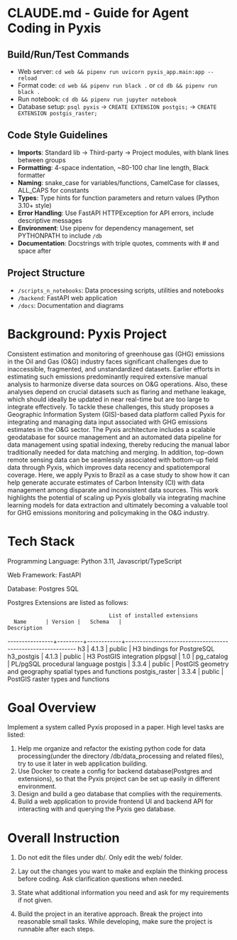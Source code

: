 # CLAUDE.md - Guide for Agent Coding in Pyxis

## Build/Run/Test Commands
- Web server: `cd web && pipenv run uvicorn pyxis_app.main:app --reload`
- Format code: `cd web && pipenv run black .` or `cd db && pipenv run black .`
- Run notebook: `cd db && pipenv run jupyter notebook`
- Database setup: `psql pyxis` → `CREATE EXTENSION postgis;` → `CREATE EXTENSION postgis_raster;`

## Code Style Guidelines
- **Imports**: Standard lib → Third-party → Project modules, with blank lines between groups
- **Formatting**: 4-space indentation, ~80-100 char line length, Black formatter
- **Naming**: snake_case for variables/functions, CamelCase for classes, ALL_CAPS for constants
- **Types**: Type hints for function parameters and return values (Python 3.10+ style)
- **Error Handling**: Use FastAPI HTTPException for API errors, include descriptive messages
- **Environment**: Use pipenv for dependency management, set PYTHONPATH to include `/db`
- **Documentation**: Docstrings with triple quotes, comments with # and space after

## Project Structure
- `/scripts_n_notebooks`: Data processing scripts, utilities and notebooks
- `/backend`: FastAPI web application
- `/docs`: Documentation and diagrams

# Background: Pyxis Project

Consistent estimation and monitoring of greenhouse gas (GHG) emissions in the Oil and Gas (O&G) industry faces significant challenges due to inaccessible, fragmented, and unstandardized datasets. Earlier efforts in estimating such emissions predominantly required extensive manual analysis to harmonize diverse data sources on O&G operations. Also, these analyses depend on crucial datasets such as flaring and methane leakage, which should ideally be updated in near real-time but are too large to integrate effectively. To tackle these challenges, this study proposes a Geographic Information System (GIS)-based data platform called Pyxis for integrating and managing data input associated with GHG emissions estimates in the O&G sector. The Pyxis architecture includes a scalable geodatabase for source management and an automated data pipeline for data management using spatial indexing, thereby reducing the manual labor traditionally needed for data matching and merging. In addition, top-down remote sensing data can be seamlessly associated with bottom-up field data through Pyxis, which improves data recency and spatiotemporal coverage. Here, we apply Pyxis to Brazil as a case study to show how it can help generate accurate estimates of Carbon Intensity (CI) with data management among disparate and inconsistent data sources. This work highlights the potential of scaling up Pyxis globally via integrating machine learning models for data extraction and ultimately becoming a valuable tool for GHG emissions monitoring and policymaking in the O&G industry.

# Tech Stack

Programming Language: Python 3.11, Javascript/TypeScript

Web Framework: FastAPI

Database: Postgres SQL

Postgres Extensions are listed as follows:

                                    List of installed extensions
      Name      | Version |   Schema   |                        Description
----------------+---------+------------+------------------------------------------------------------
 h3             | 4.1.3   | public     | H3 bindings for PostgreSQL
 h3_postgis     | 4.1.3   | public     | H3 PostGIS integration
 plpgsql        | 1.0     | pg_catalog | PL/pgSQL procedural language
 postgis        | 3.3.4   | public     | PostGIS geometry and geography spatial types and functions
 postgis_raster | 3.3.4   | public     | PostGIS raster types and functions

# Goal Overview

Implement a system called Pyxis proposed in a paper. High level tasks are listed:

1. Help me organize and refactor the existing python code for data processing(under the directory /db/data_processing and related files), try to use it later in web application building.
2. Use Docker to create a config for backend database(Postgres and extensions), so that the Pyxis project can be set up easily in different environment.
3. Design and build a geo database that complies with the requirements.
4. Build a web application to provide frontend UI and backend API for interacting with and querying the Pyxis geo database.

# Overall Instruction

1. Do not edit the files under db/. Only edit the web/ folder.

2. Lay out the changes you want to make and explain the thinking process before coding. Ask clarification questions when needed.

3. State what additional information you need and ask for my requirements if not given.

4. Build the project in an iterative approach. Break the project into reasonable small tasks. While developing, make sure the project is runnable after each steps.
